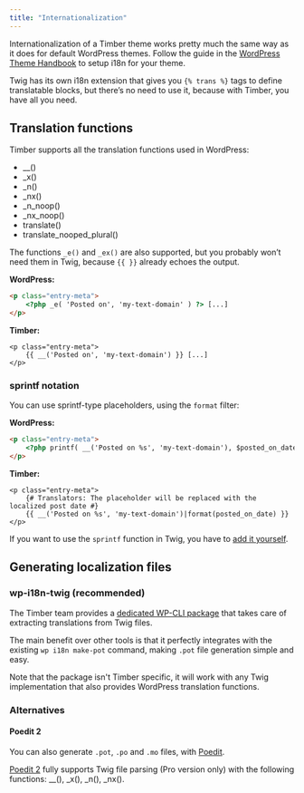 ```yaml
---
title: "Internationalization"
---
```


Internationalization of a Timber theme works pretty much the same way as it does for default WordPress themes. Follow the guide in the [WordPress Theme Handbook](https://developer.wordpress.org/themes/functionality/internationalization/) to setup i18n for your theme.

Twig has its own i18n extension that gives you `{% trans %}` tags to define translatable blocks, but there’s no need to use it, because with Timber, you have all you need.

## Translation functions

Timber supports all the translation functions used in WordPress:

* __()
* _x()
* _n()
* _nx()
* _n_noop()
* _nx_noop()
* translate()
* translate_nooped_plural()

The functions `_e()` and `_ex()` are also supported, but you probably won’t need them in Twig, because `{{ }}` already echoes the output.

**WordPress:**

```html
<p class="entry-meta">
    <?php _e( 'Posted on', 'my-text-domain' ) ?> [...]
</p>
```

**Timber:**

```twig
<p class="entry-meta">
    {{ __('Posted on', 'my-text-domain') }} [...]
</p>
```

### sprintf notation

You can use sprintf-type placeholders, using the `format` filter:

**WordPress:**

```html
<p class="entry-meta">
    <?php printf( __('Posted on %s', 'my-text-domain'), $posted_on_date ) ?>
</p>
```

**Timber:**

```twig
<p class="entry-meta">
    {# Translators: The placeholder will be replaced with the localized post date #}
    {{ __('Posted on %s', 'my-text-domain')|format(posted_on_date) }}
</p>
```

If you want to use the `sprintf` function in Twig, you have to [add it yourself](https://timber.github.io/docs/v2/guides/functions/#make-functions-available-in-twig).

## Generating localization files

### wp-i18n-twig (recommended)

The Timber team provides a [dedicated WP-CLI package](https://github.com/timber/wp-i18n-twig) that takes care of extracting translations from Twig files.

The main benefit over other tools is that it perfectly integrates with the existing `wp i18n make-pot` command, making `.pot` file generation simple and easy.

Note that the package isn't Timber specific, it will work with any Twig implementation that also provides WordPress translation functions.

### Alternatives

#### Poedit 2

You can also generate `.pot`, `.po` and `.mo` files, with [Poedit](https://poedit.net/).

[Poedit 2](https://poedit.net/) fully supports Twig file parsing (Pro version only) with the following functions: __(), _x(), _n(), _nx().
